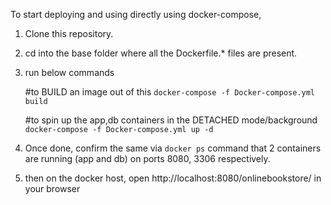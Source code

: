 To start deploying and using directly using docker-compose,

1. Clone this repository.
2. cd into the base folder where all the Dockerfile.* files are present.
3. run below commands
   
      #to BUILD an image out of this
      `docker-compose -f Docker-compose.yml build`

      #to spin up the app,db containers in the DETACHED mode/background
      `docker-compose -f Docker-compose.yml up -d`
   
5. Once done, confirm the same via `docker ps` command that 2 containers are running (app and db) on ports 8080, 3306 respectively.
6. then on the docker host, open http://localhost:8080/onlinebookstore/ in your browser
